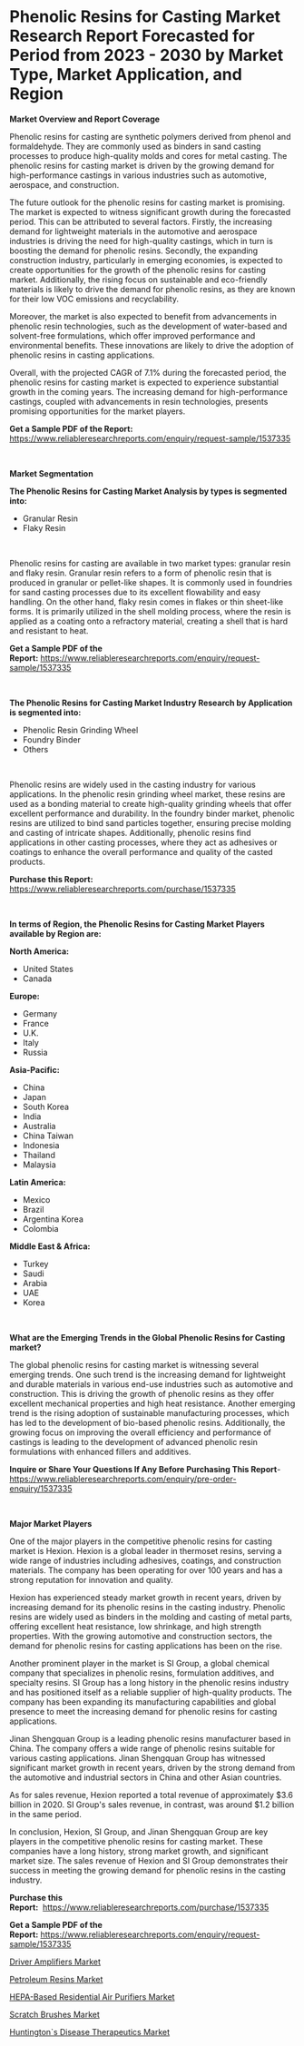 <p><h1>Phenolic Resins for Casting Market Research Report Forecasted for Period from 2023 -  2030 by Market Type, Market Application, and Region</h1></p><p><strong>Market Overview and Report Coverage</strong></p>
<p><p>Phenolic resins for casting are synthetic polymers derived from phenol and formaldehyde. They are commonly used as binders in sand casting processes to produce high-quality molds and cores for metal casting. The phenolic resins for casting market is driven by the growing demand for high-performance castings in various industries such as automotive, aerospace, and construction.</p><p>The future outlook for the phenolic resins for casting market is promising. The market is expected to witness significant growth during the forecasted period. This can be attributed to several factors. Firstly, the increasing demand for lightweight materials in the automotive and aerospace industries is driving the need for high-quality castings, which in turn is boosting the demand for phenolic resins. Secondly, the expanding construction industry, particularly in emerging economies, is expected to create opportunities for the growth of the phenolic resins for casting market. Additionally, the rising focus on sustainable and eco-friendly materials is likely to drive the demand for phenolic resins, as they are known for their low VOC emissions and recyclability.</p><p>Moreover, the market is also expected to benefit from advancements in phenolic resin technologies, such as the development of water-based and solvent-free formulations, which offer improved performance and environmental benefits. These innovations are likely to drive the adoption of phenolic resins in casting applications.</p><p>Overall, with the projected CAGR of 7.1% during the forecasted period, the phenolic resins for casting market is expected to experience substantial growth in the coming years. The increasing demand for high-performance castings, coupled with advancements in resin technologies, presents promising opportunities for the market players.</p></p>
<p><strong>Get a Sample PDF of the Report:</strong> <a href="https://www.reliableresearchreports.com/enquiry/request-sample/1537335">https://www.reliableresearchreports.com/enquiry/request-sample/1537335</a></p>
<p>&nbsp;</p>
<p><strong>Market Segmentation</strong></p>
<p><strong>The Phenolic Resins for Casting Market Analysis by types is segmented into:</strong></p>
<p><ul><li>Granular Resin</li><li>Flaky Resin</li></ul></p>
<p>&nbsp;</p>
<p><p>Phenolic resins for casting are available in two market types: granular resin and flaky resin. Granular resin refers to a form of phenolic resin that is produced in granular or pellet-like shapes. It is commonly used in foundries for sand casting processes due to its excellent flowability and easy handling. On the other hand, flaky resin comes in flakes or thin sheet-like forms. It is primarily utilized in the shell molding process, where the resin is applied as a coating onto a refractory material, creating a shell that is hard and resistant to heat.</p></p>
<p><strong>Get a Sample PDF of the Report:</strong>&nbsp;<a href="https://www.reliableresearchreports.com/enquiry/request-sample/1537335">https://www.reliableresearchreports.com/enquiry/request-sample/1537335</a></p>
<p>&nbsp;</p>
<p><strong>The Phenolic Resins for Casting Market Industry Research by Application is segmented into:</strong></p>
<p><ul><li>Phenolic Resin Grinding Wheel</li><li>Foundry Binder</li><li>Others</li></ul></p>
<p>&nbsp;</p>
<p><p>Phenolic resins are widely used in the casting industry for various applications. In the phenolic resin grinding wheel market, these resins are used as a bonding material to create high-quality grinding wheels that offer excellent performance and durability. In the foundry binder market, phenolic resins are utilized to bind sand particles together, ensuring precise molding and casting of intricate shapes. Additionally, phenolic resins find applications in other casting processes, where they act as adhesives or coatings to enhance the overall performance and quality of the casted products.</p></p>
<p><strong>Purchase this Report:</strong>&nbsp; <a href="https://www.reliableresearchreports.com/purchase/1537335">https://www.reliableresearchreports.com/purchase/1537335</a></p>
<p>&nbsp;</p>
<p><strong>In terms of Region, the Phenolic Resins for Casting Market Players available by Region are:</strong></p>
<p>
    <p> <strong> North America: </strong>
        <ul>
            <li>United States</li>
            <li>Canada</li>
        </ul>
        </p> 
    <p> <strong> Europe: </strong>
        <ul>
            <li>Germany</li>
            <li>France</li>
            <li>U.K.</li>
            <li>Italy</li>
            <li>Russia</li>
        </ul>
        </p> 
    <p> <strong> Asia-Pacific: </strong>
        <ul>
            <li>China</li>
            <li>Japan</li>
            <li>South Korea</li>
            <li>India</li>
            <li>Australia</li>
            <li>China Taiwan</li>
            <li>Indonesia</li>
            <li>Thailand</li>
            <li>Malaysia</li>
        </ul>
        </p> 
    <p> <strong> Latin America: </strong>
        <ul>
            <li>Mexico</li>
            <li>Brazil</li>
            <li>Argentina Korea</li>
            <li>Colombia</li>
        </ul>
        </p> 
    <p> <strong> Middle East & Africa: </strong>
        <ul>
            <li>Turkey</li>
            <li>Saudi</li>
            <li>Arabia</li>
            <li>UAE</li>
            <li>Korea</li>
        </ul>
    </p>
    </p>
<p>&nbsp;</p>
<p><strong>What are the Emerging Trends in the Global Phenolic Resins for Casting market?</strong></p>
<p><p>The global phenolic resins for casting market is witnessing several emerging trends. One such trend is the increasing demand for lightweight and durable materials in various end-use industries such as automotive and construction. This is driving the growth of phenolic resins as they offer excellent mechanical properties and high heat resistance. Another emerging trend is the rising adoption of sustainable manufacturing processes, which has led to the development of bio-based phenolic resins. Additionally, the growing focus on improving the overall efficiency and performance of castings is leading to the development of advanced phenolic resin formulations with enhanced fillers and additives.</p></p>
<p><strong>Inquire or Share Your Questions If Any Before Purchasing This Report</strong>- <a href="https://www.reliableresearchreports.com/enquiry/pre-order-enquiry/1537335">https://www.reliableresearchreports.com/enquiry/pre-order-enquiry/1537335</a></p>
<p>&nbsp;</p>
<p><strong>Major Market Players</strong></p>
<p><p>One of the major players in the competitive phenolic resins for casting market is Hexion. Hexion is a global leader in thermoset resins, serving a wide range of industries including adhesives, coatings, and construction materials. The company has been operating for over 100 years and has a strong reputation for innovation and quality.</p><p>Hexion has experienced steady market growth in recent years, driven by increasing demand for its phenolic resins in the casting industry. Phenolic resins are widely used as binders in the molding and casting of metal parts, offering excellent heat resistance, low shrinkage, and high strength properties. With the growing automotive and construction sectors, the demand for phenolic resins for casting applications has been on the rise.</p><p>Another prominent player in the market is SI Group, a global chemical company that specializes in phenolic resins, formulation additives, and specialty resins. SI Group has a long history in the phenolic resins industry and has positioned itself as a reliable supplier of high-quality products. The company has been expanding its manufacturing capabilities and global presence to meet the increasing demand for phenolic resins for casting applications.</p><p>Jinan Shengquan Group is a leading phenolic resins manufacturer based in China. The company offers a wide range of phenolic resins suitable for various casting applications. Jinan Shengquan Group has witnessed significant market growth in recent years, driven by the strong demand from the automotive and industrial sectors in China and other Asian countries.</p><p>As for sales revenue, Hexion reported a total revenue of approximately $3.6 billion in 2020. SI Group's sales revenue, in contrast, was around $1.2 billion in the same period.</p><p>In conclusion, Hexion, SI Group, and Jinan Shengquan Group are key players in the competitive phenolic resins for casting market. These companies have a long history, strong market growth, and significant market size. The sales revenue of Hexion and SI Group demonstrates their success in meeting the growing demand for phenolic resins in the casting industry.</p></p>
<p><strong>Purchase this Report:</strong>&nbsp;&nbsp;<a href="https://www.reliableresearchreports.com/purchase/1537335">https://www.reliableresearchreports.com/purchase/1537335</a></p>
<p></p>
<p><strong>Get a Sample PDF of the Report:</strong>&nbsp;<a href="https://www.reliableresearchreports.com/enquiry/request-sample/1537335">https://www.reliableresearchreports.com/enquiry/request-sample/1537335</a></p>
<p><p><a href="https://medium.com/@wadeodinnn745/driver-amplifiers-market-size-growth-forecast-2023-2030-dcccd7fe33a9">Driver Amplifiers Market</a></p><p><a href="https://github.com/luckyshygirl/Market-Research-Report-List-1/blob/main/petroleum-resins-market.md">Petroleum Resins Market</a></p><p><a href="https://www.linkedin.com/pulse/nd-global-market-analysis-report-2023-2030-qr-research/">HEPA-Based Residential Air Purifiers Market</a></p><p><a href="https://medium.com/@germanwolff65/scratch-brushes-market-size-growth-forecast-2023-2030-25f74a0af78c">Scratch Brushes Market</a></p><p><a href="https://github.com/gdfhhhj/Market-Research-Report-List-1/blob/main/huntingtons-disease-therapeutics-market.md">Huntington`s Disease Therapeutics Market</a></p></p>